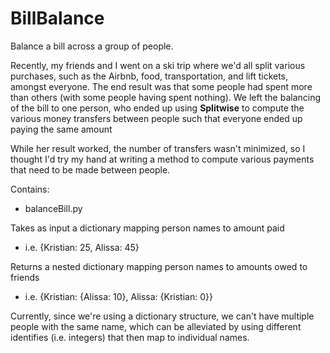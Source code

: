 # BillBalance
Balance a bill across a group of people.

Recently, my friends and I went on a ski trip where we'd all split various purchases, such as the Airbnb, food, transportation, and lift tickets, amongst everyone.  The end result was that some people had spent more than others (with some people having spent nothing).  We left the balancing of the bill to one person, who ended up using **Splitwise** to compute the various money transfers between people such that everyone ended up paying the same amount

While her result worked, the number of transfers wasn't minimized, so I thought I'd try my hand at writing a method to compute various payments that need to be made between people.

Contains:
  - balanceBill.py

Takes as input a dictionary mapping person names to amount paid
  - i.e. {Kristian: 25, Alissa: 45}

Returns a nested dictionary mapping person names to amounts owed to friends
  - i.e. {Kristian: {Alissa: 10}, Alissa: {Kristian: 0}}
      

Currently, since we're using a dictionary structure, we can't have multiple people with the same name, which can be alleviated by using different identifies (i.e. integers) that then map to individual names.
